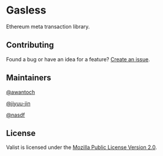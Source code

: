 # Gasless

Ethereum meta transaction library.

## Contributing

Found a bug or have an idea for a feature? [Create an issue](https://github.com/valist-io/gasless/issues/new).

## Maintainers

[@awantoch](https://github.com/awantoch)

[@jiyuu-jin](https://github.com/jiyuu-jin)

[@nasdf](https://github.com/nasdf)

## License

Valist is licensed under the [Mozilla Public License Version 2.0](https://www.mozilla.org/en-US/MPL/2.0/).
